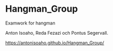 # Hangman_Group
Examwork for hangman

Anton Isoaho, Reda Fezazi och Pontus Segervall.

https://antonisoaho.github.io/Hangman_Group/
